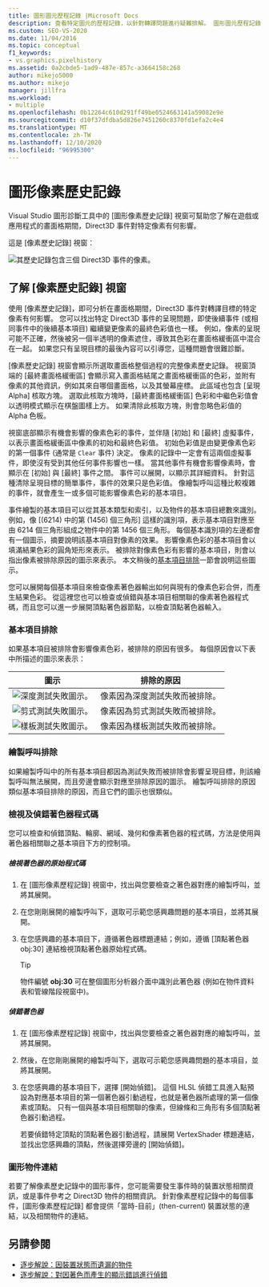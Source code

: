 ```yaml
---
title: 圖形圖元歷程記錄 |Microsoft Docs
description: 查看特定圖元的歷程記錄，以針對轉譯問題進行疑難排解。 圖形圖元歷程記錄會顯示 Direct3D 事件的效果。
ms.custom: SEO-VS-2020
ms.date: 11/04/2016
ms.topic: conceptual
f1_keywords:
- vs.graphics.pixelhistory
ms.assetid: 0a2cbde5-1ad9-487e-857c-a3664158c268
author: mikejo5000
ms.author: mikejo
manager: jillfra
ms.workload:
- multiple
ms.openlocfilehash: 0b12264c610d291ff49be0524663141a59082e9e
ms.sourcegitcommit: d10f37dfdba5d826e7451260c8370fd1efa2c4e4
ms.translationtype: MT
ms.contentlocale: zh-TW
ms.lasthandoff: 12/10/2020
ms.locfileid: "96995300"
---
```

# <a name="graphics-pixel-history"></a>圖形像素歷史記錄
Visual Studio 圖形診斷工具中的 [圖形像素歷史記錄] 視窗可幫助您了解在遊戲或應用程式的畫面格期間，Direct3D 事件對特定像素有何影響。

 這是 [像素歷史記錄] 視窗：

 ![其歷史記錄包含三個 Direct3D 事件的像素。](media/gfx_diag_demo_pixel_history_orientation.png "gfx_diag_demo_pixel_history_orientation")

## <a name="understanding-the-pixel-history-window"></a>了解 [像素歷史記錄] 視窗
 使用 [像素歷史記錄]，即可分析在畫面格期間，Direct3D 事件對轉譯目標的特定像素有何影響。 您可以找出特定 Direct3D 事件的呈現問題，即使後續事件 (或相同事件中的後續基本項目) 繼續變更像素的最終色彩值也一樣。 例如，像素的呈現可能不正確，然後被另一個半透明的像素遮住，導致其色彩在畫面格緩衝區中混合在一起。 如果您只有呈現目標的最後內容可以引導您，這種問題會很難診斷。

 [像素歷史記錄] 視窗會顯示所選取畫面格整個過程的完整像素歷史記錄。 視窗頂端的 [最終畫面格緩衝區] 會顯示寫入畫面格結尾之畫面格緩衝區的色彩，並附有像素的其他資訊，例如其來自哪個畫面格，以及其螢幕座標。 此區域也包含 [呈現 Alpha] 核取方塊。 選取此核取方塊時，[最終畫面格緩衝區] 色彩和中繼色彩值會以透明模式顯示在棋盤圖樣上方。 如果清除此核取方塊，則會忽略色彩值的 Alpha 色板。

 視窗底部顯示有機會影響的像素色彩的事件，並伴隨 [初始] 和 [最終] 虛擬事件，以表示畫面格緩衝區中像素的初始和最終色彩值。 初始色彩值是由變更像素色彩的第一個事件 (通常是 `Clear` 事件) 決定。 像素的記錄中一定會有這兩個虛擬事件，即使沒有受到其他任何事件影響也一樣。 當其他事件有機會影響像素時，會顯示在 [初始] 與 [最終] 事件之間。 事件可以展開，以顯示其詳細資料。 針對這種清除呈現目標的簡單事件，事件的效果只是色彩值。 像繪製呼叫這種比較複雜的事件，就會產生一或多個可能影響像素色彩的基本項目。

 事件繪製的基本項目可以從其基本類型和索引，以及物件的基本項目總數來識別。 例如，像 [(6214) 中的第 (1456) 個三角形] 這樣的識別項，表示基本項目對應至由 6214 個三角形組成之物件中的第 1456 個三角形。 每個基本識別項的左邊都會有一個圖示，摘要說明該基本項目對像素的效果。 影響像素色彩的基本項目會以填滿結果色彩的圓角矩形來表示。 被排除對像素色彩有影響的基本項目，則會以指出像素被排除原因的圖示來表示。 本文稍後的[基本項目排除](#exclusion)一節會說明這些圖示。

 您可以展開每個基本項目來檢查像素著色器輸出如何與現有的像素色彩合併，而產生結果色彩。 從這裡您也可以檢查或偵錯與基本項目相關聯的像素著色器程式碼，而且您可以進一步展開頂點著色器節點，以檢查頂點著色器輸入。

### <a name="primitive-exclusion"></a><a name="exclusion"></a> 基本項目排除
 如果基本項目被排除會影響像素色彩，被排除的原因有很多。 每個原因會以下表中所描述的圖示來表示：

|圖示|排除的原因|
|----------|--------------------------|
|![深度測試失敗圖示。](media/vsg_hist_icon_failed_depth.png "vsg_hist_icon_failed_depth")|像素因為深度測試失敗而被排除。|
|![剪式測試失敗圖示。](media/vsg_hist_icon_failed_scissor.png "vsg_hist_icon_failed_scissor")|像素因為剪式測試失敗而被排除。|
|![樣板測試失敗圖示。](media/vsg_hist_icon_failed_stencil.png "vsg_hist_icon_failed_stencil")|像素因為樣板測試失敗而被排除。|

### <a name="draw-call-exclusion"></a>繪製呼叫排除
 如果繪製呼叫中的所有基本項目都因為測試失敗而被排除會影響呈現目標，則該繪製呼叫無法展開，而且旁邊會顯示對應至排除原因的圖示。 繪製呼叫排除的原因類似基本項目排除的原因，而且它們的圖示也很類似。

### <a name="viewing-and-debugging-shader-code"></a>檢視及偵錯著色器程式碼
 您可以檢查和偵錯頂點、輪廓、網域、幾何和像素著色器的程式碼，方法是使用與著色器相關聯之基本項目下方的控制項。

##### <a name="to-view-a-shaders-source-code"></a>檢視著色器的原始程式碼

1. 在 [圖形像素歷程記錄] 視窗中，找出與您要檢查之著色器對應的繪製呼叫，並將其展開。

2. 在您剛剛展開的繪製呼叫下，選取可示範您感興趣問題的基本項目，並將其展開。

3. 在您感興趣的基本項目下，遵循著色器標題連結；例如，遵循 [頂點著色器 obj:30] 連結檢視頂點著色器原始程式碼。

    > [!TIP]
    > 物件編號 **obj:30** 可在整個圖形分析器介面中識別此著色器 (例如在物件資料表和管線階段視窗中)。

##### <a name="to-debug-a-shader"></a>偵錯著色器

1. 在 [圖形像素歷程記錄] 視窗中，找出與您要檢查之著色器對應的繪製呼叫，並將其展開。

2. 然後，在您剛剛展開的繪製呼叫下，選取可示範您感興趣問題的基本項目，並將其展開。

3. 在您感興趣的基本項目下，選擇 [開始偵錯]。 這個 HLSL 偵錯工具進入點預設為對應基本項目的第一個著色器引動過程，也就是著色器所處理的第一個像素或頂點。 只有一個與基本項目相關聯的像素，但線條和三角形有多個頂點著色器引動過程。

     若要偵錯特定頂點的頂點著色器引動過程，請展開 VertexShader 標題連結，並找出您感興趣的頂點，然後選擇旁邊的 [開始偵錯]。

### <a name="links-to-graphics-objects"></a>圖形物件連結
 若要了解像素歷史記錄中的圖形事件，您可能需要發生事件時的裝置狀態相關資訊，或是事件參考之 Direct3D 物件的相關資訊。 針對像素歷程記錄中的每個事件，[圖形像素歷程記錄] 都會提供「當時-目前」(then-current) 裝置狀態的連結，以及相關物件的連結。

## <a name="see-also"></a>另請參閱
- [逐步解說：因裝置狀態而遺漏的物件](walkthrough-missing-objects-due-to-device-state.md)
- [逐步解說：對因著色而產生的顯示錯誤進行偵錯](walkthrough-debugging-rendering-errors-due-to-shading.md)
